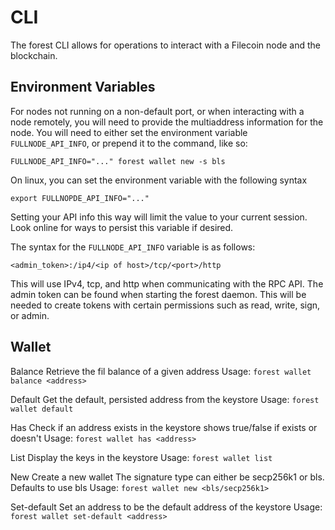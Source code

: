 
# CLI

The forest CLI allows for operations to interact with a Filecoin node and the blockchain.


## Environment Variables
For nodes not running on a non-default port, or when interacting with a node remotely, you will need
to provide the multiaddress information for the node. You will need to either set the environment variable
`FULLNODE_API_INFO`, or prepend it to the command, like so:

`FULLNODE_API_INFO="..." forest wallet new -s bls`

On linux, you can set the environment variable with the following syntax

`export FULLNOPDE_API_INFO="..."`

Setting your API info this way will limit the value to your current session. Look online for ways to persist 
this variable if desired.

The syntax for the `FULLNODE_API_INFO` variable is as follows:

`<admin_token>:/ip4/<ip of host>/tcp/<port>/http`

This will use IPv4, tcp, and http when communicating with the RPC API. The admin token can be found when starting
the forest daemon. This will be needed to create tokens with certain permissions such as read, write, sign, or admin.

## Wallet

Balance
Retrieve the fil balance of a given address
Usage: `forest wallet balance <address>`

Default
Get the default, persisted address from the keystore
Usage: `forest wallet default`

Has
Check if an address exists in the keystore
shows true/false if exists or doesn't
Usage: `forest wallet has <address>`

List
Display the keys in the keystore
Usage: `forest wallet list`

New
Create a new wallet
The signature type can either be secp256k1 or bls. Defaults to use bls
Usage: `forest wallet new <bls/secp256k1>`

Set-default
Set an address to be the default address of the keystore
Usage: `forest wallet set-default <address>`
